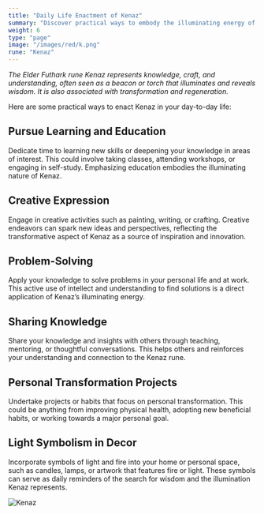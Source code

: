 ```yaml
---
title: "Daily Life Enactment of Kenaz"
summary: "Discover practical ways to embody the illuminating energy of the Kenaz rune in your daily life. Pursue learning and education, engage in creative expression, and apply problem-solving skills to everyday challenges. Share your knowledge with others, undertake personal transformation projects, and incorporate symbols of light and fire into your decor. Embrace Kenaz to inspire innovation, wisdom, and personal growth."
weight: 6
type: "page"
image: "/images/red/k.png"
rune: "Kenaz"
---
```


*The Elder Futhark rune Kenaz represents knowledge, craft, and understanding, often seen as a beacon or torch that illuminates and reveals wisdom. It is also associated with transformation and regeneration.*

Here are some practical ways to enact Kenaz in your day-to-day life:

## Pursue Learning and Education

Dedicate time to learning new skills or deepening your knowledge in areas of interest. This could involve taking classes, attending workshops, or engaging in self-study. Emphasizing education embodies the illuminating nature of Kenaz.

## Creative Expression

Engage in creative activities such as painting, writing, or crafting. Creative endeavors can spark new ideas and perspectives, reflecting the transformative aspect of Kenaz as a source of inspiration and innovation.

## Problem-Solving

Apply your knowledge to solve problems in your personal life and at work. This active use of intellect and understanding to find solutions is a direct application of Kenaz’s illuminating energy.

## Sharing Knowledge

Share your knowledge and insights with others through teaching, mentoring, or thoughtful conversations. This helps others and reinforces your understanding and connection to the Kenaz rune.

## Personal Transformation Projects

Undertake projects or habits that focus on personal transformation. This could be anything from improving physical health, adopting new beneficial habits, or working towards a major personal goal.

## Light Symbolism in Decor

Incorporate symbols of light and fire into your home or personal space, such as candles, lamps, or artwork that features fire or light. These symbols can serve as daily reminders of the search for wisdom and the illumination Kenaz represents.

![Kenaz](/images/jelling/k.webp "Kenaz")
